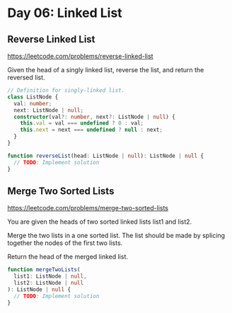 # Day 06: Linked List

## Reverse Linked List

https://leetcode.com/problems/reverse-linked-list

Given the head of a singly linked list, reverse the list, and return the reversed list.

```ts
// Definition for singly-linked list.
class ListNode {
  val: number;
  next: ListNode | null;
  constructor(val?: number, next?: ListNode | null) {
    this.val = val === undefined ? 0 : val;
    this.next = next === undefined ? null : next;
  }
}

function reverseList(head: ListNode | null): ListNode | null {
  // TODO: Implement solution
}
```

## Merge Two Sorted Lists

https://leetcode.com/problems/merge-two-sorted-lists

You are given the heads of two sorted linked lists list1 and list2.

Merge the two lists in a one sorted list. The list should be made by splicing together the nodes of the first two lists.

Return the head of the merged linked list.

```ts
function mergeTwoLists(
  list1: ListNode | null,
  list2: ListNode | null
): ListNode | null {
  // TODO: Implement solution
}
```
